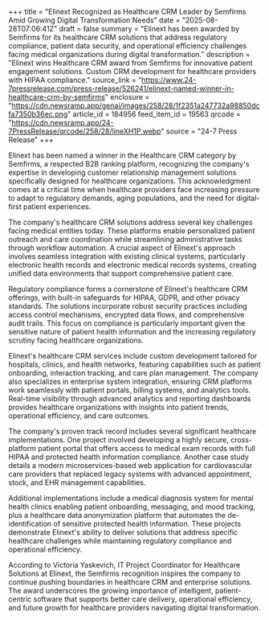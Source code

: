 +++
title = "Elinext Recognized as Healthcare CRM Leader by Semfirms Amid Growing Digital Transformation Needs"
date = "2025-08-28T07:06:41Z"
draft = false
summary = "Elinext has been awarded by Semfirms for its healthcare CRM solutions that address regulatory compliance, patient data security, and operational efficiency challenges facing medical organizations during digital transformation."
description = "Elinext wins Healthcare CRM award from Semfirms for innovative patient engagement solutions. Custom CRM development for healthcare providers with HIPAA compliance."
source_link = "https://www.24-7pressrelease.com/press-release/526241/elinext-named-winner-in-healthcare-crm-by-semfirms"
enclosure = "https://cdn.newsramp.app/genai/images/258/28/1f2351a247732a98850dcfa7350b36ec.png"
article_id = 184956
feed_item_id = 19563
qrcode = "https://cdn.newsramp.app/24-7PressRelease/qrcode/258/28/lineXH1P.webp"
source = "24-7 Press Release"
+++

<p>Elinext has been named a winner in the Healthcare CRM category by Semfirms, a respected B2B ranking platform, recognizing the company's expertise in developing customer relationship management solutions specifically designed for healthcare organizations. This acknowledgment comes at a critical time when healthcare providers face increasing pressure to adapt to regulatory demands, aging populations, and the need for digital-first patient experiences.</p><p>The company's healthcare CRM solutions address several key challenges facing medical entities today. These platforms enable personalized patient outreach and care coordination while streamlining administrative tasks through workflow automation. A crucial aspect of Elinext's approach involves seamless integration with existing clinical systems, particularly electronic health records and electronic medical records systems, creating unified data environments that support comprehensive patient care.</p><p>Regulatory compliance forms a cornerstone of Elinext's healthcare CRM offerings, with built-in safeguards for HIPAA, GDPR, and other privacy standards. The solutions incorporate robust security practices including access control mechanisms, encrypted data flows, and comprehensive audit trails. This focus on compliance is particularly important given the sensitive nature of patient health information and the increasing regulatory scrutiny facing healthcare organizations.</p><p>Elinext's healthcare CRM services include custom development tailored for hospitals, clinics, and health networks, featuring capabilities such as patient onboarding, interaction tracking, and care plan management. The company also specializes in enterprise system integration, ensuring CRM platforms work seamlessly with patient portals, billing systems, and analytics tools. Real-time visibility through advanced analytics and reporting dashboards provides healthcare organizations with insights into patient trends, operational efficiency, and care outcomes.</p><p>The company's proven track record includes several significant healthcare implementations. One project involved developing a highly secure, cross-platform patient portal that offers access to medical exam records with full HIPAA and protected health information compliance. Another case study details a modern microservices-based web application for cardiovascular care providers that replaced legacy systems with advanced appointment, stock, and EHR management capabilities.</p><p>Additional implementations include a medical diagnosis system for mental health clinics enabling patient onboarding, messaging, and mood tracking, plus a healthcare data anonymization platform that automates the de-identification of sensitive protected health information. These projects demonstrate Elinext's ability to deliver solutions that address specific healthcare challenges while maintaining regulatory compliance and operational efficiency.</p><p>According to Victoria Yaskevich, IT Project Coordinator for Healthcare Solutions at Elinext, the Semfirms recognition inspires the company to continue pushing boundaries in healthcare CRM and enterprise solutions. The award underscores the growing importance of intelligent, patient-centric software that supports better care delivery, operational efficiency, and future growth for healthcare providers navigating digital transformation.</p>